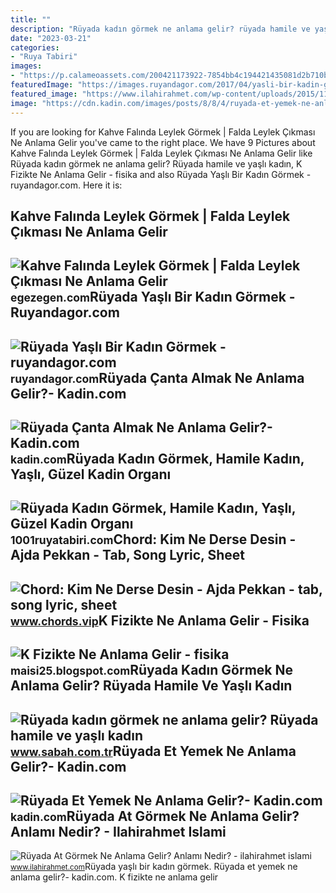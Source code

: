 ```yaml
---
title: ""
description: "Rüyada kadın görmek ne anlama gelir? rüyada hamile ve yaşlı kadın"
date: "2023-03-21"
categories:
- "Ruya Tabiri"
images:
- "https://p.calameoassets.com/200421173922-7854bb4c194421435081d2b710b41004/p1.jpg"
featuredImage: "https://images.ruyandagor.com/2017/04/yasli-bir-kadin-gormek-0306.jpg"
featured_image: "https://www.ilahirahmet.com/wp-content/uploads/2015/11/Rüyada-At-Görmek-Ne-Anlama-Gelir.jpg"
image: "https://cdn.kadin.com/images/posts/8/8/4/ruyada-et-yemek-ne-anlama-gelir-1566409593.jpg"
---
```


If you are looking for Kahve Falında Leylek Görmek | Falda Leylek Çıkması Ne Anlama Gelir you've came to the right place. We have 9 Pictures about Kahve Falında Leylek Görmek | Falda Leylek Çıkması Ne Anlama Gelir like Rüyada kadın görmek ne anlama gelir? Rüyada hamile ve yaşlı kadın, K Fizikte Ne Anlama Gelir - fisika and also Rüyada Yaşlı Bir Kadın Görmek - ruyandagor.com. Here it is:

Kahve Falında Leylek Görmek | Falda Leylek Çıkması Ne Anlama Gelir
------------------------------------------------------------------

 ![Kahve Falında Leylek Görmek | Falda Leylek Çıkması Ne Anlama Gelir](https://images.ctfassets.net/5uzcfuod76zc/2atgSrggwNzSKWUASs5iqF/da1663ba0ef250c494f7629093fd5a24/falda-gormek-ne-anlama-gelir.jpg) <small>egezegen.com</small>Rüyada Yaşlı Bir Kadın Görmek - Ruyandagor.com
----------------------------------------------

 ![Rüyada Yaşlı Bir Kadın Görmek - ruyandagor.com](https://images.ruyandagor.com/2017/04/yasli-bir-kadin-gormek-0306.jpg) <small>ruyandagor.com</small>Rüyada Çanta Almak Ne Anlama Gelir?- Kadin.com
----------------------------------------------

 ![Rüyada Çanta Almak Ne Anlama Gelir?- Kadin.com](https://cdn.kadin.com/images/posts/8/8/2/ruyada-canta-almak-ne-anlama-gelir-1566392100.jpg) <small>kadin.com</small>Rüyada Kadın Görmek, Hamile Kadın, Yaşlı, Güzel Kadin Organı
------------------------------------------------------------

 ![Rüyada Kadın Görmek, Hamile Kadın, Yaşlı, Güzel Kadin Organı](https://1001ruyatabiri.com/wp-content/uploads/2018/06/Ruyada-Guzel-Kadin-Gormek-Ruyada-Dogum-Yapan-Kadin-Gormek-kadin-organi-gormek-1001ruyatabiri.jpg) <small>1001ruyatabiri.com</small>Chord: Kim Ne Derse Desin - Ajda Pekkan - Tab, Song Lyric, Sheet
----------------------------------------------------------------

 ![Chord: Kim Ne Derse Desin - Ajda Pekkan - tab, song lyric, sheet](https://www.chords.vip/images/song-lyrics/chord_kim-ne-derse-desin_ajda-pekkan.jpg) <small>www.chords.vip</small>K Fizikte Ne Anlama Gelir - Fisika
----------------------------------

 ![K Fizikte Ne Anlama Gelir - fisika](https://p.calameoassets.com/200421173922-7854bb4c194421435081d2b710b41004/p1.jpg) <small>maisi25.blogspot.com</small>Rüyada Kadın Görmek Ne Anlama Gelir? Rüyada Hamile Ve Yaşlı Kadın
-----------------------------------------------------------------

 ![Rüyada kadın görmek ne anlama gelir? Rüyada hamile ve yaşlı kadın](https://iasbh.tmgrup.com.tr/aaf899/650/344/0/88/724/468?u=https://isbh.tmgrup.com.tr/sbh/2021/09/03/ruyada-kadin-gormek-ne-anlama-gelir-ruyada-yasli-kadin-gormek-ne-demek-1630676520725.jpg) <small>www.sabah.com.tr</small>Rüyada Et Yemek Ne Anlama Gelir?- Kadin.com
-------------------------------------------

 ![Rüyada Et Yemek Ne Anlama Gelir?- Kadin.com](https://cdn.kadin.com/images/posts/8/8/4/ruyada-et-yemek-ne-anlama-gelir-1566409593.jpg) <small>kadin.com</small>Rüyada At Görmek Ne Anlama Gelir? Anlamı Nedir? - Ilahirahmet Islami
--------------------------------------------------------------------

 ![Rüyada At Görmek Ne Anlama Gelir? Anlamı Nedir? - ilahirahmet islami](https://www.ilahirahmet.com/wp-content/uploads/2015/11/Rüyada-At-Görmek-Ne-Anlama-Gelir.jpg) <small>www.ilahirahmet.com</small>Rüyada yaşlı bir kadın görmek. Rüyada et yemek ne anlama gelir?- kadin.com. K fizikte ne anlama gelir
